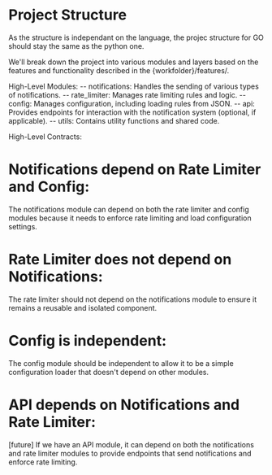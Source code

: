 # Project Structure

As the structure is independant on the language, the projec structure for GO should stay the same as the python one.

We'll break down the project into various modules and layers based on the features and functionality described in the {workfolder}/features/.

High-Level Modules:
    -- notifications: Handles the sending of various types of notifications.
    -- rate_limiter: Manages rate limiting rules and logic.
    -- config: Manages configuration, including loading rules from JSON.
    -- api: Provides endpoints for interaction with the notification system (optional, if applicable).
    -- utils: Contains utility functions and shared code.

High-Level Contracts:
# Notifications depend on Rate Limiter and Config:

The notifications module can depend on both the rate limiter and config modules because it needs to enforce rate limiting and load configuration settings.

# Rate Limiter does not depend on Notifications:

The rate limiter should not depend on the notifications module to ensure it remains a reusable and isolated component.

# Config is independent:

The config module should be independent to allow it to be a simple configuration loader that doesn't depend on other modules.

# API depends on Notifications and Rate Limiter:

[future] If we have an API module, it can depend on both the notifications and rate limiter modules to provide endpoints that send notifications and enforce rate limiting.
